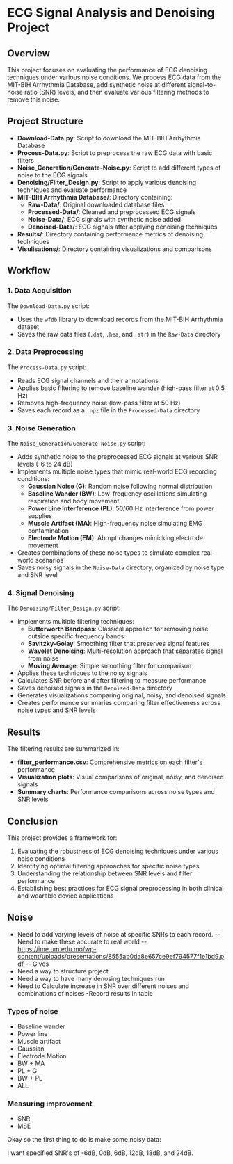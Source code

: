 # ECG Signal Analysis and Denoising Project

## Overview
This project focuses on evaluating the performance of ECG denoising techniques under various noise conditions. We process ECG data from the MIT-BIH Arrhythmia Database, add synthetic noise at different signal-to-noise ratio (SNR) levels, and then evaluate various filtering methods to remove this noise.

## Project Structure
- **Download-Data.py**: Script to download the MIT-BIH Arrhythmia Database
- **Process-Data.py**: Script to preprocess the raw ECG data with basic filters
- **Noise_Generation/Generate-Noise.py**: Script to add different types of noise to the ECG signals
- **Denoising/Filter_Design.py**: Script to apply various denoising techniques and evaluate performance
- **MIT-BIH Arrhythmia Database/**: Directory containing:
  - **Raw-Data/**: Original downloaded database files
  - **Processed-Data/**: Cleaned and preprocessed ECG signals
  - **Noise-Data/**: ECG signals with synthetic noise added
  - **Denoised-Data/**: ECG signals after applying denoising techniques
- **Results/**: Directory containing performance metrics of denoising techniques
- **Visulisations/**: Directory containing visualizations and comparisons

## Workflow

### 1. Data Acquisition
The `Download-Data.py` script:
- Uses the `wfdb` library to download records from the MIT-BIH Arrhythmia dataset
- Saves the raw data files (`.dat`, `.hea`, and `.atr`) in the `Raw-Data` directory

### 2. Data Preprocessing
The `Process-Data.py` script:
- Reads ECG signal channels and their annotations
- Applies basic filtering to remove baseline wander (high-pass filter at 0.5 Hz)
- Removes high-frequency noise (low-pass filter at 50 Hz)
- Saves each record as a `.npz` file in the `Processed-Data` directory

### 3. Noise Generation
The `Noise_Generation/Generate-Noise.py` script:
- Adds synthetic noise to the preprocessed ECG signals at various SNR levels (-6 to 24 dB)
- Implements multiple noise types that mimic real-world ECG recording conditions:
  - **Gaussian Noise (G)**: Random noise following normal distribution
  - **Baseline Wander (BW)**: Low-frequency oscillations simulating respiration and body movement
  - **Power Line Interference (PL)**: 50/60 Hz interference from power supplies
  - **Muscle Artifact (MA)**: High-frequency noise simulating EMG contamination
  - **Electrode Motion (EM)**: Abrupt changes mimicking electrode movement
- Creates combinations of these noise types to simulate complex real-world scenarios
- Saves noisy signals in the `Noise-Data` directory, organized by noise type and SNR level

### 4. Signal Denoising
The `Denoising/Filter_Design.py` script:
- Implements multiple filtering techniques:
  - **Butterworth Bandpass**: Classical approach for removing noise outside specific frequency bands
  - **Savitzky-Golay**: Smoothing filter that preserves signal features
  - **Wavelet Denoising**: Multi-resolution approach that separates signal from noise
  - **Moving Average**: Simple smoothing filter for comparison
- Applies these techniques to the noisy signals
- Calculates SNR before and after filtering to measure performance
- Saves denoised signals in the `Denoised-Data` directory
- Generates visualizations comparing original, noisy, and denoised signals
- Creates performance summaries comparing filter effectiveness across noise types and SNR levels

## Results
The filtering results are summarized in:
- **filter_performance.csv**: Comprehensive metrics on each filter's performance
- **Visualization plots**: Visual comparisons of original, noisy, and denoised signals
- **Summary charts**: Performance comparisons across noise types and SNR levels

## Conclusion
This project provides a framework for:
1. Evaluating the robustness of ECG denoising techniques under various noise conditions
2. Identifying optimal filtering approaches for specific noise types
3. Understanding the relationship between SNR levels and filter performance
4. Establishing best practices for ECG signal preprocessing in both clinical and wearable device applications

## Noise 

- Need to add varying levels of noise at specific SNRs to each record.
-- Need to make these accurate to real world 
-- https://ime.um.edu.mo/wp-content/uploads/presentations/8555ab0da8e657ce9ef794577f1e1bd9.pdf
-- Gives 
- Need a way to structure project
- Need a way to have many denosing techniques run
- Need to Calculate increase in SNR over different noises and combinations of noises 
-Record results in table


### Types of noise 

- Baseline wander
- Power line
- Muscle artifact
- Gaussian 
- Electrode Motion
- BW + MA
- PL + G
- BW + PL
- ALL

### Measuring improvement 

- SNR
- MSE

Okay so the first thing to do is make some noisy data: 

I want specified SNR's of -6dB, 0dB, 6dB, 12dB, 18dB, and 24dB. 

